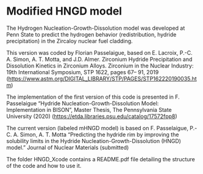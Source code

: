 # Modified HNGD model

The Hydrogen Nucleation-Growth-Dissolution model was developed at Penn State to predict the hydrogen 
behavior (redistribution, hydride precipitation) in the Zircaloy nuclear fuel cladding. 

This version was coded by Florian Passelaigue, based on E.  Lacroix,  P.-C.  A.  Simon,  A.  T.  Motta, and J.D. Almer.  Zirconium Hydride Precipitation and Dissolution Kinetics in Zirconium Alloys. Zirconium in the Nuclear Industry: 19th International Symposium, STP 1622, pages 67– 91, 2019 (https://www.astm.org/DIGITAL_LIBRARY/STP/PAGES/STP162220190035.htm)

The implementation of the first version of this code is presented in F. Passelaigue “Hydride Nucleation-Growth-Dissolution Model: Implementation in BISON”, Master Thesis, The Pennsylvania State University (2020) (https://etda.libraries.psu.edu/catalog/17572fpp8)

The current version (labeled mHNGD model) is based on F. Passelaigue, P.-C. A. Simon, A. T. Motta “Predicting the hydride rim by improving the solubility limits in the Hydride Nucleation-Growth-Dissolution (HNGD) model.” Journal of Nuclear Materials (submitted) 

The folder HNGD_Xcode contains a README.pdf file detailing the structure of the code and how to use it.
